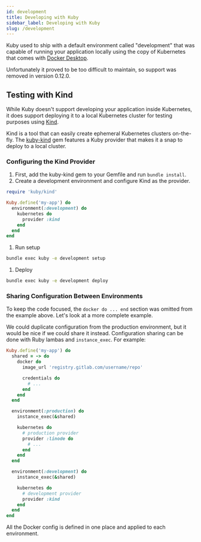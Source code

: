 ```yaml
---
id: development
title: Developing with Kuby
sidebar_label: Developing with Kuby
slug: /development
---
```


Kuby used to ship with a default environment called "development" that was capable of running your application locally using the copy of Kubernetes that comes with [Docker Desktop](https://www.docker.com/products/docker-desktop).

Unfortunately it proved to be too difficult to maintain, so support was removed in version 0.12.0.

## Testing with Kind

While Kuby doesn't support developing your application inside Kubernetes, it does support deploying it to a local Kubernetes cluster for testing purposes using [Kind](https://kind.sigs.k8s.io/).

Kind is a tool that can easily create ephemeral Kubernetes clusters on-the-fly. The [kuby-kind](https://github.com/getkuby/kuby-kind) gem features a Kuby provider that makes it a snap to deploy to a local cluster.

### Configuring the Kind Provider

1. First, add the kuby-kind gem to your Gemfile and run `bundle install`.
1. Create a development environment and configure Kind as the provider.
  ```ruby
  require 'kuby/kind'

  Kuby.define('my-app') do
    environment(:development) do
      kubernetes do
        provider :kind
      end
    end
  end
  ```
1. Run setup
  ```bash
  bundle exec kuby -e development setup
  ```
1. Deploy
  ```bash
  bundle exec kuby -e development deploy
  ```

### Sharing Configuration Between Environments

To keep the code focused, the `docker do ... end` section was omitted from the example above. Let's look at a more complete example.

We could duplicate configuration from the production environment, but it would be nice if we could share it instead. Configuration sharing can be done with Ruby lambas and `instance_exec`. For example:

```ruby
Kuby.define('my-app') do
  shared = -> do
    docker do
      image_url 'registry.gitlab.com/username/repo'

      credentials do
        # ...
      end
    end
  end

  environment(:production) do
    instance_exec(&shared)

    kubernetes do
      # production provider
      provider :linode do
        # ...
      end
    end
  end

  environment(:development) do
    instance_exec(&shared)

    kubernetes do
      # development provider
      provider :kind
    end
  end
end
```

All the Docker config is defined in one place and applied to each environment.
